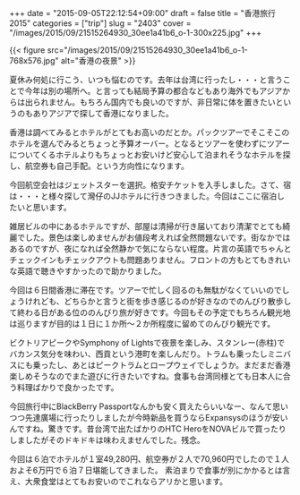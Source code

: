 +++
date = "2015-09-05T22:12:54+09:00"
draft = false
title = "香港旅行2015"
categories = ["trip"]
slug = "2403"
cover = "/images/2015/09/21515264930_30ee1a41b6_o-1-300x225.jpg"
+++


{{< figure src="/images/2015/09/21515264930_30ee1a41b6_o-1-768x576.jpg" alt="香港の夜景" >}}

夏休み何処に行こう、いつも悩むのです。去年は台湾に行ったし・・・と言うことで今年は別の場所へ。と言っても結局予算の都合などもあり海外でもアジアからは出られません。もちろん国内でも良いのですが、非日常に体を置きたいというのもありアジアで探して香港になりました。

香港は調べてみるとホテルがとてもお高いのだとか。パックツアーでそこそこのホテルを選んでみるとちょっと予算オーバー。となるとツアーを使わずにツアーについてくるホテルよりもちょっとお安いけど安心して泊まれそうなホテルを探し、航空券も自己手配。という方向性になります。

今回航空会社はジェットスターを選択。格安チケットを入手しました。さて、宿は・・・と様々探して灣仔のJJホテルに行きつきました。今回はここに宿泊したいと思います。

雑居ビルの中にあるホテルですが、部屋は清掃が行き届いており清潔でとても綺麗でした。景色は楽しめませんがお値段考えれば全然問題ないです。街なかではあるのですが、夜になれば全然静かで気にならない程度。片言の英語でちゃんとチェックインもチェックアウトも問題ありません。フロントの方もとてもきれいな英語で聴きやすかったので助かりました。

今回は６日間香港に滞在です。ツアーで忙しく回るのも無駄がなくていいのでしょうけれども、どちらかと言うと街を歩き感じるのが好きなのでのんびり散歩して終わる日がある位ののんびり旅が好きです。今回もその予定でもちろん観光地は巡りますが目的は１日に１か所～２か所程度に留めてのんびり観光です。

ビクトリアピークやSymphony of Lightsで夜景を楽しみ、スタンレー(赤柱)でバカンス気分を味わい、西貢という港町を楽しんだり。トラムも乗ったしミニバスにも乗ったし、あとはピークトラムとロープウェイでしょうか。まだまだ香港楽しめそうなのでまた遊びに行きたいですね。食事も台湾同様とても日本人に合う料理ばかりで良かったです。

今回旅行中にBlackBerry Passportなんかも安く買えたらいいなー、なんて思いつつ先達廣場に行ったりしましたが今時新品を買うならExpansysのほうが安いんですね。驚きです。昔台湾で出たばかりのHTC HeroをNOVAビルで買ったりしましたがそのドキドキは味わえませんでした。残念。

今回は６泊でホテルが１室49,280円、航空券が２人で70,960円でしたので１人およそ6万円で６泊７日堪能してきました。
素泊まりで食事が別にかかるとは言え、大衆食堂はとてもお安いのでこれならアリかと思います。
